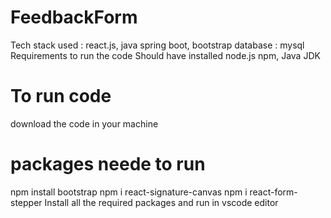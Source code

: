 # FeedbackForm
Tech stack used : react.js, java spring boot, bootstrap
database : mysql
Requirements to run the code
Should have installed node.js npm, Java JDK

# To run code
  download the code in your machine
  
  # packages neede to run
   npm install bootstrap
   npm i react-signature-canvas
   npm i react-form-stepper
  Install all the required packages and run in vscode editor 






        
